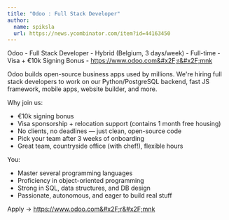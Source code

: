 ```yaml
---
title: "Odoo : Full Stack Developer"
author:
  name: spiksla
  url: https://news.ycombinator.com/item?id=44163450
---
```


<JobNavigation />

Odoo - Full Stack Developer - Hybrid (Belgium, 3 days&#x2F;week) - Full-time - Visa + €10k Signing Bonus - <a href="https:&#x2F;&#x2F;www.odoo.com&#x2F;r&#x2F;mnk" rel="nofollow">https:&#x2F;&#x2F;www.odoo.com&#x2F;r&#x2F;mnk</a>

Odoo builds open-source business apps used by millions. We&#x27;re hiring full stack developers to work on our Python&#x2F;PostgreSQL backend, fast JS framework, mobile apps, website builder, and more.

Why join us:

- €10k signing bonus
- Visa sponsorship + relocation support (contains 1 month free housing)
- No clients, no deadlines — just clean, open-source code
- Pick your team after 3 weeks of onboarding
- Great team, countryside office (with chef!), flexible hours

You:

- Master several programming languages
- Proficiency in object-oriented programming
- Strong in SQL, data structures, and DB design
- Passionate, autonomous, and eager to build real stuff

Apply → <a href="https:&#x2F;&#x2F;www.odoo.com&#x2F;r&#x2F;mnk" rel="nofollow">https:&#x2F;&#x2F;www.odoo.com&#x2F;r&#x2F;mnk</a>
<JobApplication />
